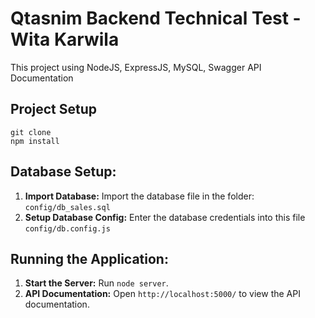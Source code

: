 # Qtasnim Backend Technical Test - Wita Karwila

This project using NodeJS, ExpressJS, MySQL, Swagger API Documentation

## Project Setup
```
git clone
npm install
```

## Database Setup:

1. **Import Database:** Import the database file in the folder: `config/db_sales.sql`
2. **Setup Database Config:** Enter the database credentials into this file `config/db.config.js`

## Running the Application:

1. **Start the Server:** Run `node server`.
2. **API Documentation:** Open `http://localhost:5000/` to view the API documentation.

